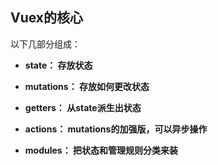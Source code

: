 ## Vuex的核心

以下几部分组成：

* **state： 存放状态**

* **mutations： 存放如何更改状态**

* **getters： 从state派生出状态**

* **actions： mutations的加强版，可以异步操作**

* **modules： 把状态和管理规则分类来装**





